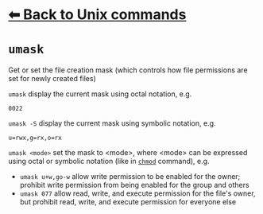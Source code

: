 # [⬅ Back	to Unix commands](unix.md)
# `umask`
Get or set the file creation mask (which controls how file permissions are set for newly created files)

`umask` display the current mask using octal notation, e.g.
```
0022
```

`umask -S` display the current mask using symbolic notation, e.g.
```
u=rwx,g=rx,o=rx
```

`umask <mode>` set the mask to &lt;mode&gt;, where &lt;mode&gt; can be expressed using octal or symbolic notation (like in [`chmod`](chmod.md) command), e.g.
 - `umask u+w,go-w` allow write permission to be enabled for the owner; prohibit write permission from being enabled for the group and others
 - `umask 077` allow read, write, and execute permission for the file's owner, but prohibit read, write, and execute permission for everyone else

